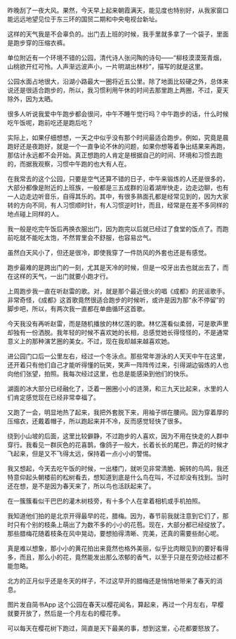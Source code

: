 昨晚刮了一夜大风。果然，今天早上起来朝霞满天，能见度也特别好，从我家窗口能远远地望见位于东三环的国贸二期和中央电视台新址。

这样的天气我是不会辜负的。出门去上班的时候，我手里就多拿了一个袋子，里面是跑步穿的压缩衣裤。

单位附近有一个环境不错的公园，清代诗人张问陶的诗句——“柳枝漠漠笼青烟，山桃欲开红可怜。人声渐远波声小，一片明湖出林杪”，描写的就是这里。

公园水面占地很大，沿湖小路最大一圈将近五公里。除了地面比较硬之外，总体来说还是很适合跑步的，所以，我习惯利用午休的时间去那里跑上两圈，不过，夏天除外，因为太晒。﻿


﻿很多人听说我爱中午跑步都会很问，中午不睡午觉行吗？中午跑步的话，什么时候吃午饭呢，跑前吃还是跑后吃？

实际上，如果仔细想想，一天之中似乎没有那个时间最适合跑步。例如，究竟是晨跑好还是夜跑好，就是一个一直争论不休的问题，如果你想等着争出结果来再跑，那估计永远都不会开始。真正想跑的人肯定是根据自己的时间、环境和习惯去跑的，而据我观察，习惯中午跑的也大有人在。

在我常去的这个公园，只要是空气还算不错的日子，中午来锻炼的人还是很多的，大部分都像是附近的上班族，一般都是三五成群的沿着湖岸快走，边走边聊，也有一人边走边听音乐，自得其乐的。其中，有很多熟面孔都是经常见到的，因为大家转的方向不同，有人习惯顺时针，有人习惯逆时针，而且，经常是在差不多同样的地点碰上同样的人。

我一般是吃完午饭后再换衣服出门，因为跑完以后就已经过了食堂的饭点了。而跑前吃就不能吃太饱，不然胃里会不舒服，也容易岔气。

虽然白天风小了，但还是很冷，即使我穿了一件防风的外套也还是有感觉。

跑步最难的是跨出门的一刻，尤其是天冷的时候，但是一咬牙出去也就出去了，而在这样的天气，一出门就要小跑才行。

上周跑步我一直在听赵雷的歌。对，就是那个最近很火的唱《成都》的民谣歌手。非常奇怪，《成都》这首歌竟然很适合跑步的时候听，或许是因为那“永不停留”的脚步吧，所以，有两次我一直都在单曲循环这首歌。

今天我没有再听赵雷，而是随机播放的林忆莲的歌。林忆莲看似柔弱，可是歌声里却独有一份洒脱。我年轻的时候不喜欢她的长相，总感觉她长得怪怪的，不是通常意义上的那种演艺圈的美女。不过，现在我却越来越喜欢她。

进公园门口后一公里左右，经过一个冬泳点。那些常年游泳的人天天中午在这里，还开着只有他们自己才能听得懂的玩笑，笑声一阵阵传过来，引得湖边锻炼的人也向他们张望，拍照。我每次经过这里，也总是能感染到他们的快乐。

湖面的冰大部分已经融化了，泛着一圈圈小小的涟漪，和三九天比起来，水里的人们肯定感觉现在已经非常幸福了。

又跑了一会，明显地热了起来，我把外套脱下来，用袖子绑在腰间。因为穿着厚的压缩衣，还戴着帽子，所以跑起来并不冷，反而感觉轻快了很多。

绕到小山坡的后面，这里比较僻静，不过跑步的人喜欢，因为不用在快走的人群中穿行。我看见一群灰色的花喜鹊，像鸽子一般大，长着长长的尾巴，靠近的时候才飞起来，但是又不飞得太远，保持着一点小小的警惕。

我又想起，今天去吃午饭的时候，一出楼门，就听见非常清脆、婉转的鸟鸣，我还特意仰起头朝楼前的松树看去，想知道到底是什么鸟在叫，不过却没有找到。当时还在想，是不是因为春天来了，所以鸟也活跃起来了。

在一簇簇看似干巴巴的灌木树枝旁，有十多个人在拿着相机或手机拍照。

我知道他们拍的是北京开得最早的花，腊梅。因为，春节前我就注意到它们了，那时只有个别的枝条上萌出了为数不多的小小的花苞。现在，大部分都已经绽放了。那些腊梅花随着枝条在风中晃动，要想拍得清晰、完美，还真的需要些耐心呢。

真是难以想象，那小小的黄花拍出来竟然也格外美丽，似乎比肉眼见到的要好看得多，而且，那么小的花，竟然能发出那么浓郁的香气，以至于只是在旁边经过都不能忽略。

北方的正月似乎还是冬天的样子，不过这早开的腊梅还是悄悄地带来了春天的消息。﻿


图片发自简书App
﻿这个公园在春天以樱花闻名，算起来，再过一个月左右，早樱就要开放了，然后是一个月左右的樱花季。

可以每天在樱花树下跑过，简直是天下最美的事，想到这里，心花都要怒放了。
